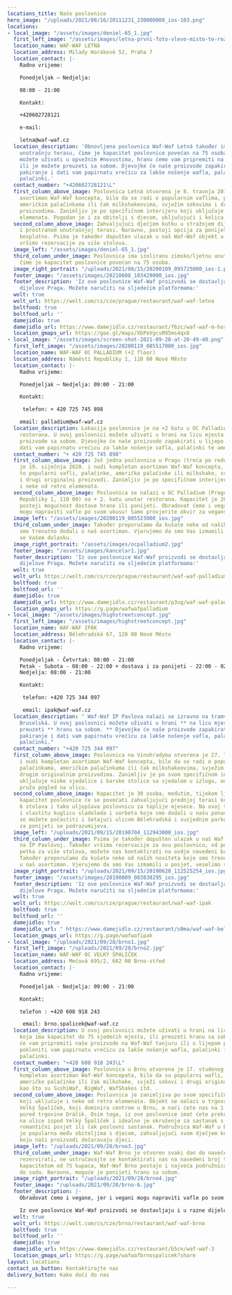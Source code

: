 ```yaml
---
locations_title: Naše poslovnice
hero_image: "/uploads/2021/08/16/20111231_230000000_ios-103.png"
locations:
- local_image: "/assets/images/deniel-65_1.jpg"
  first_left_image: "/assets/images/letna-prvni-foto-vlevo-misto-te-rozmazane.jpg"
  location_name: WAF-WAF LETNÁ
  location_address: Milady Horákové 52, Praha 7
  location_contact: |-
    Radno vrijeme:

    Ponedjeljak – Nedjelja:

    08:00 - 21:00

    Kontakt:

    +420602728121

    e-mail:

    letna@waf-waf.cz
  location_description: 'Obnovljena poslovnica Waf-Waf Letná također ima zimsku/ljetnu
    unutrašnju terasu, čime je kapacitet poslovnice povećan na 75 osoba. U ovoj poslovnici
    možete uživati ​​u opsežnim #novostima, hranu ćemo vam pripremiti na licu mjesta
    ili je možete preuzeti sa sobom. Djevojke će naše proizvode zapakirati u lijepo
    pakiranje i dati vam papirnatu vrećicu za lakše nošenje wafla, palačinki te američkih
    palačinki.'
  contact_number: "+420602728121\L"
  first_column_above_image: Poslovnica Letná otvorena je 8. travnja 2017. i nudi kompletan
    asortiman Waf-Waf koncepta, bilo da se radi o popularnim vaflima, palačinkama,
    američkim palačinkama ili čak milkshakeovima, svježim sokovima i drugim originalnim
    proizvodima. Zanimljiv je po specifičnom interijeru koji uključuje i neke od retro
    elemenata. Pogodan je i za obitelji s djecom, uključujući i kolica.
  second_column_above_image: Zahvaljujući dječjem kutku u stražnjem dijelu objekta
    i prostranom unutrašnjoj terasi. Naravno, postoji opcija za ponijeti i to potpuno
    besplatno. Psima je također dopušten ulazak u naš Waf-Waf objekt u Letná. U poslovnici
    vršimo rezervacije za više stolova.
  image_left: "/assets/images/deniel-65_1.jpg"
  third_column_under_image: Poslovnica ima izoliranu zimsko/ljetnu unutrasnju terasu,
    čime je kapacitet poslovnice povećan na 75 osoba.
  image_right_portrait: "/uploads/2021/08/15/20200109_095725000_ios-1.png"
  footer_image: "/assets/images/20210608_103429000_ios.jpg"
  footer_description: 'Iz ove poslovnice Waf-Waf proizvodi se dostavljaju i u razne
    dijelove Praga. Možete naručiti na sljedećim platformama:'
  wolt: true
  wolt_url: https://wolt.com/cs/cze/prague/restaurant/waf-waf-letna
  boltfood: true
  boltfood_url: ''
  damejidlo: true
  damejidlo_url: https://www.damejidlo.cz/restaurant/f6zc/waf-waf-m-horakove
  location_gmaps_url: https://goo.gl/maps/XbPeVgcsR95ms4qx8
- local_image: "/assets/images/screen-shot-2021-09-28-at-20-49-40.png"
  first_left_image: "/assets/images/20200119_085517000_ios.jpg"
  location_name: WAF-WAF OC PALLADIUM (+2 floor)
  location_address: Náměstí Republiky 1, 110 00 Nové Město
  location_contact: |-
    Radno vrijeme:

    Ponedjeljak – Nedjelja: 09:00 - 21:00

    Kontakt:

     telefon: + 420 725 745 898

    email: palladium@waf-waf.cz
  location_description: Lokacija poslovnice je na +2 katu u OC Palladium u sklopu
    restorana. U ovoj poslovnici možete uživati ​​u hrani na licu mjesta ili pakirati
    proizvode sa sobom. Djevojke će naše proizvode zapakirati u lijepo pakiranje i
    dati vam papirnatu vrećicu za lakše nošenje vafla, palačinki te američkih palačinki.
  contact_number: "+ 420 725 745 898"
  first_column_above_image: Još jedna poslovnica u Pragu (treća po redu) otvorena
    je 19. siječnja 2020. i nudi kompletan asortiman Waf-Waf koncepta, bilo da su
    to popularni vafli, palačinke, američke palačinke ili milkshake, svježi sokovi
    i drugi originalni proizvodi. Zanimljiv je po specifičnom interijeru koji uključuje
    i neke od retro elemenata.
  second_column_above_image: Poslovnica se nalazi u OC Palladium (Prague 1, Náměstí
    Republiky 1, 110 00) na + 2. katu unutar restorana. Kapacitet je 20 ljudi. Naravno
    postoji mogućnost dostave hrane ili ponijeti. Obradovat ćemo i vegane, jer i vegani
    mogu napraviti vafle po svom ukusu! Samo provjerite okvir za veganske vafle.
  image_left: "/assets/images/20200119_085523000_ios.jpg"
  third_column_under_image: Također preporučamo da kušate neke od naših noviteta koje
    smo trenutno dodali u naš asortiman. Vjerujemo da smo Vas izmamili u posjet, veselimo
    se Vašem dolasku.
  image_right_portrait: "/assets/images/ocpalladium2.jpg"
  footer_image: "/assets/images/kancelar1.jpg"
  footer_description: 'Iz ove poslovnice Waf-Waf proizvodi se dostavljaju i u razne
    dijelove Praga. Možete naručiti na sljedećim platformama:'
  wolt: true
  wolt_url: https://wolt.com/cs/cze/prague/restaurant/waf-waf-palladium
  boltfood: true
  boltfood_url: ''
  damejidlo: true
  damejidlo_url: https://www.damejidlo.cz/restaurant/p3ug/waf-waf-paladium
  location_gmaps_url: https://g.page/wafwafpalladium
- local_image: "/assets/images/highstreetconcept.jpg"
  first_left_image: "/assets/images/highstreetconcept.jpg"
  location_name: WAF-WAF IPÁK
  location_address: Bělehradská 67, 120 00 Nové Město
  location_contact: |-
    Radno vrijeme:

    Ponedjeljak - Četvrtak: 08:00 - 21:00
    Petak - Subota - 08:00 - 22:00 + dostava i za ponijeti - 22:00 - 02:00
    Nedjelja: 08:00 - 21:00

    Kontakt:

     telefon: +420 725 344 097

     email: ipak@waf-waf.cz
  location_description: " Waf-Waf IP Pavlova nalazi se izravno na tramvajskoj stanici
    Bruselská. U ovoj poslovnici možete uživati ​​u hrani ** na licu mjesta ** ili
    preuzeti ** hranu sa sobom. ** Djevojke će naše proizvode zapakirati u lijepo
    pakiranje i dati vam papirnatu vrećicu za lakše nošenje vafla, palačinki ili američkih
    palačinki."
  contact_number: "+420 725 344 097"
  first_column_above_image: Poslovnica na Vinohradyma otvorena je 27. lipnja 2018.
    i nudi kompletan asortiman Waf-Waf koncepta, bilo da se radi o popularnim vaflima,
    palačinkama, američkim palačinkama ili čak milkshakeovima, svježim sokovima i
    drugim originalnim proizvodima. Zanimljiv je po svom specifičnom interijeru koji
    uključuje niske sjedalice i barske stolice sa sjedalom u izlogu, odakle vam se
    pruža pogled na ulicu.
  second_column_above_image: Kapacitet je 30 osoba, međutim, tijekom ljetnih mjeseci
    kapacitet poslovnice će se povećati zahvaljujući prednjoj terasi koja ima još
    6 stolova i tako uljepšava poslovnicu za toplije mjesece. Na ovoj terasi prodajemo
    i vlastitu kuglicu sladoleda i sorbeta koje smo dodali u našu ponudu. Sladoledom
    se možete počastiti i šetajući ulicom Bělehradská i susjednim parkovima. Mogućnost
    za ponijeti se podrazumijeva.
  image_left: "/uploads/2021/09/15/20190704_112943000_ios.jpg"
  third_column_under_image: Psima je također dopušten ulazak u naš Waf-Waf objekt
    na IP Pavlovoj. Također vršimo rezervacije za ovu poslovnicu, od ponedjeljka do
    petka za više stolova, možete nas kontaktirati na ovdje navedeni broj telefona.
    Također preporučamo da kušate neke od naših noviteta koje smo trenutno dodali
    u naš asortiman. Vjerujemo da smo Vas izmamili u posjet, veselimo se Vašem dolasku.
  image_right_portrait: "/uploads/2021/09/15/20190628_112525254_ios.jpg"
  footer_image: "/assets/images/20190809_083838295_ios.jpg"
  footer_description: 'Iz ove poslovnice Waf-Waf proizvodi se dostavljaju i u razne
    dijelove Praga. Možete naručiti na sljedećim platformama:'
  wolt: true
  wolt_url: https://wolt.com/cs/cze/prague/restaurant/waf-waf-ipak
  boltfood: true
  boltfood_url: ''
  damejidlo: true
  damejidlo_url: " https://www.damejidlo.cz/restaurant/s0ma/waf-waf-belehradska"
  location_gmaps_url: https://g.page/wafwafipak
- local_image: "/uploads/2021/09/28/brno1.jpg"
  first_left_image: "/uploads/2021/09/28/brno2.jpg"
  location_name: WAF-WAF OC VELKÝ ŠPALÍČEK
  location_address: Mečová 695/2, 602 00 Brno-střed
  location_contact: |-
    Radno vrijeme:

    Ponedjeljak - Nedjelja: 09:00 - 21:00

    Kontakt:

    telefon : +420 608 918 243

     email: brno.spalicek@waf-waf.cz
  location_description: U ovoj poslovnici možete uživati ​​u hrani na licu mjesta,
    koja ima kapacitet do 75 sjedećih mjesta, ili preuzeti hranu sa sobom. Djevojke
    će vam pripremiti naše proizvode na Waf-Waf tanjuru ili u lijepom pakiranju i
    pokloniti vam papirnatu vrećicu za lakše nošenje wafla, palačinki ili američkih
    palačinki.
  contact_number: "+420 608 918 243\L"
  first_column_above_image: Poslovnica u Brnu otvorena je 17. studenog 2019. i nudi
    kompletan asortiman Waf-Waf koncepata, bilo da su popularni wafli, palačinke,
    američke palačinke ili čak milkshake, svježi sokovi i drugi originalni proizvodi
    kao što su SushiWaf, BigWaf, WafShakes itd. .
  second_column_above_image: Poslovnica je zanimljiva po svom specifičnom interijeru
    koji uključuje i neke od retro elemenata. Objekt se nalazi u trgovačkom centru
    Velký Špalíček, koji dominira centrom u Brnu, a naći ćete nas na 1. katu odmah
    pored trgovine Dráčik. Osim toga, iz ove poslovnice imat ćete prekrasan pogled
    na ulice ispod Velký Špalíček i idealno je okruženje za sastanak s prijateljima,
    romantični posjet ili čak poslovni sastanak. Podružnica Waf-Waf u Brnu također
    je popularna među obiteljima s djecom, zahvaljujući svom dječjem kutku i radosti
    koju naši proizvodi dočaravaju djeci.
  image_left: "/uploads/2021/09/28/brno3.jpg"
  third_column_under_image: Waf-Waf Brno je otvoren svaki dan do navečer, a ako želite
    rezervirati, ne ustručavajte se kontaktirati nas na navedeni broj telefona. S
    kapacitetom od 75 kupaca, Waf-Waf Brno postaje i najveća podružnica Waf-Waf mreže
    do sada. Naravno, moguće je ponijeti hranu sa sobom.
  image_right_portrait: "/uploads/2021/09/28/brno4.jpg"
  footer_image: "/uploads/2021/09/28/brno-6.jpg"
  footer_description: |-
    Obradovat ćemo i vegane, jer i vegani mogu napraviti vafle po svom ukusu! Samo provjerite okvir za veganske vafle. Na granu su dopušteni i psi.

    Iz ove poslovnice Waf-Waf proizvodi se dostavljaju i u razne dijelove Brna. Možete naručiti na sljedećim platformama:
  wolt: true
  wolt_url: https://wolt.com/cs/cze/brno/restaurant/waf-waf-brno
  boltfood: true
  boltfood_url: ''
  damejidlo: true
  damejidlo_url: https://www.damejidlo.cz/restaurant/b5cn/waf-waf-3
  location_gmaps_url: https://g.page/wafwafbrnospalicek?share
layout: locations
contact_us_button: Kontaktirajte nas
delivery_button: Kako doći do nas

---
```

